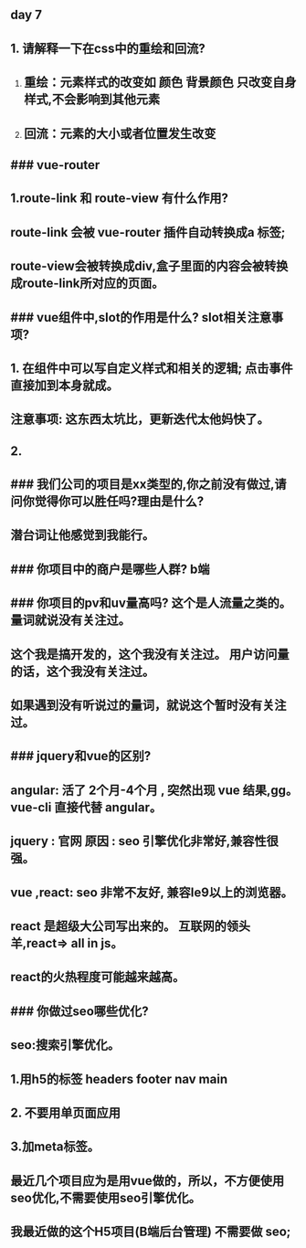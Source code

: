 

## day 7

## 1. 请解释一下在css中的重绘和回流?

1. ## 重绘：元素样式的改变如 颜色 背景颜色 只改变自身样式,不会影响到其他元素

2. ## 回流：元素的大小或者位置发生改变

## ### vue-router

## 	1.route-link 和 route-view 有什么作用?

## 	route-link 会被 vue-router 插件自动转换成a 标签;

## 	route-view会被转换成div,盒子里面的内容会被转换成route-link所对应的页面。

## ### vue组件中,slot的作用是什么? slot相关注意事项?

## 	1. 在组件中可以写自定义样式和相关的逻辑; 点击事件直接加到本身就成。

## 	注意事项: 这东西太坑比，更新迭代太他妈快了。

## 	2.

## ### 我们公司的项目是xx类型的,你之前没有做过,请问你觉得你可以胜任吗?理由是什么?

## 		潜台词让他感觉到我能行。

## ### 你项目中的商户是哪些人群?   b端  



## ### 你项目的pv和uv量高吗?  这个是人流量之类的。   量词就说没有关注过。

## 	这个我是搞开发的，这个我没有关注过。    用户访问量的话，这个我没有关注过。

## 	如果遇到没有听说过的量词，就说这个暂时没有关注过。

## ### jquery和vue的区别?

## 	angular:  活了 2个月-4个月 , 突然出现 vue 结果,gg。 vue-cli 直接代替 angular。

## 	jquery : 官网  原因 : seo 引擎优化非常好,兼容性很强。

## 	vue ,react: seo 非常不友好, 兼容Ie9以上的浏览器。

## 	react 是超级大公司写出来的。 互联网的领头羊,react=> all in js。

## 	react的火热程度可能越来越高。

## ### 你做过seo哪些优化?

## 		seo:搜索引擎优化。

## 		1.用h5的标签  headers footer nav main

## 		2. 不要用单页面应用

## 		3.加meta标签。

## 		最近几个项目应为是用vue做的，所以，不方便使用seo优化,不需要使用seo引擎优化。

## 	  我最近做的这个H5项目(B端后台管理) 不需要做 seo;

## 	

